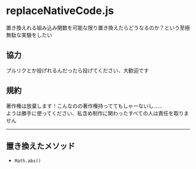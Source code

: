# replaceNativeCode.js

置き換えれる組み込み関数を可能な限り置き換えたらどうなるのか？という至極無駄な実験をしたい

## 協力

プルリクとか投げれるんだったら投げてください、大歓迎です

## 規約

著作権は放棄します！こんなのの著作権持っててもしゃーないし……  
ようは勝手に使ってください、私含め制作に関わったすべての人は責任を取りません

---

## 置き換えたメソッド

- `Math.abs()`
